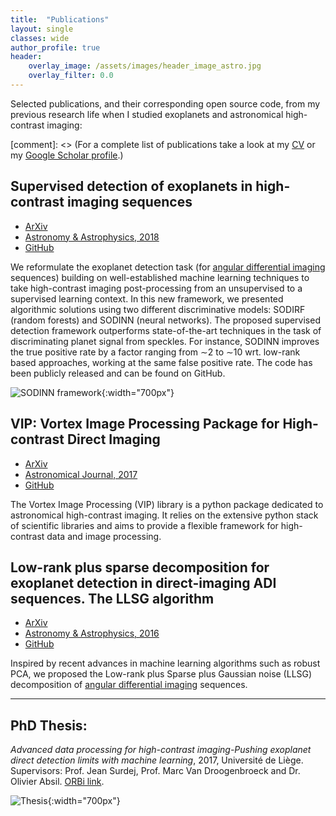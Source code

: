 ```yaml
---
title:  "Publications"
layout: single
classes: wide
author_profile: true
header:
    overlay_image: /assets/images/header_image_astro.jpg
    overlay_filter: 0.0
---
```


Selected publications, and their corresponding open source code, from my previous research life when I studied exoplanets and astronomical high-contrast imaging:

[comment]: <> (For a complete list of publications take a look at my [CV](https://carlos-gg.github.io/assets/cv/cv.pdf) or my [Google Scholar profile](https://scholar.google.fr/citations?user=UJBh1DUAAAAJ&hl=en).)


## Supervised detection of exoplanets in high-contrast imaging sequences

* [ArXiv](https://arxiv.org/abs/1712.02841)
* [Astronomy & Astrophysics, 2018](https://www.aanda.org/articles/aa/abs/2018/05/aa31961-17/aa31961-17.html)
* [GitHub](https://github.com/carlos-gg/supervised-detection-exoplanets-hci)

We reformulate the exoplanet detection task (for [angular differential imaging](https://vimeo.com/125547220) sequences) building on well-established machine learning techniques to take high-contrast imaging post-processing from an unsupervised to a supervised learning context. In this new framework, we presented algorithmic solutions using two different discriminative models: SODIRF (random forests) and SODINN (neural networks). The proposed supervised detection framework outperforms state-of-the-art techniques in the task of discriminating planet signal from speckles. For instance, SODINN improves the true positive rate by a factor ranging from ∼2 to ∼10 wrt. low-rank based approaches, working at the same false positive rate. The code has been publicly released and can be found on GitHub.

![SODINN framework](/assets/images/sodinn.png){:width="700px"}

## VIP: Vortex Image Processing Package for High-contrast Direct Imaging

* [ArXiv](https://arxiv.org/abs/1705.06184)
* [Astronomical Journal, 2017](http://iopscience.iop.org/article/10.3847/1538-3881/aa73d7/meta)
* [GitHub](https://github.com/vortex-exoplanet/VIP)

The Vortex Image Processing (VIP) library is a python package dedicated to astronomical high-contrast imaging. It relies on the extensive python stack of scientific libraries and aims to provide a flexible framework for high-contrast data and image processing.

## Low-rank plus sparse decomposition for exoplanet detection in direct-imaging ADI sequences. The LLSG algorithm

* [ArXiv](https://arxiv.org/abs/1602.08381)
* [Astronomy & Astrophysics, 2016](https://www.aanda.org/articles/aa/full_html/2016/05/aa27387-15/aa27387-15.html)
* [GitHub](https://github.com/vortex-exoplanet/VIP/tree/master/vip_hci/llsg)

Inspired by recent advances in machine learning algorithms such as robust PCA, we proposed the Low-rank plus Sparse plus Gaussian noise (LLSG) decomposition of [angular differential imaging](https://vimeo.com/125547220) sequences.

--- 

## PhD Thesis:
*Advanced data processing for high-contrast imaging-Pushing exoplanet direct detection limits with machine learning*, 2017, Université de Liège. Supervisors: Prof. Jean Surdej, Prof. Marc Van Droogenbroeck and Dr. Olivier Absil. [ORBi link](http://orbi.ulg.ac.be/handle/2268/214337).

![Thesis](/assets/images/thesis.jpg){:width="700px"}

